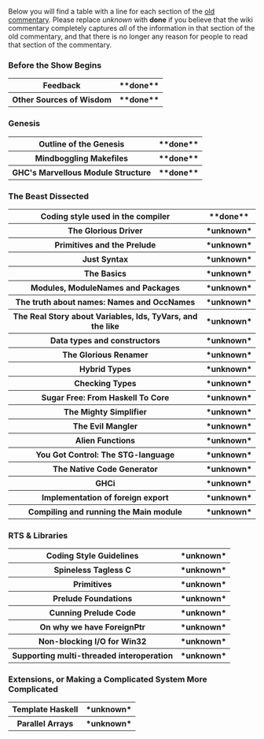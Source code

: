 
Below you will find a table with a line for each section of the [ old commentary](http://darcs.haskell.org/ghc/docs/comm/).  Please replace *unknown* with **done** if you believe
that the wiki commentary completely captures *all* of the information in
that section of the old commentary, and that there is no longer any reason for people to read that section of the commentary.

### Before the Show Begins

<table><tr><th>Feedback</th>
<th>**done**</th></tr>
<tr><th>Other Sources of Wisdom</th>
<th>**done**</th></tr></table>

### Genesis

<table><tr><th>Outline of the Genesis</th>
<th>**done**</th></tr>
<tr><th>Mindboggling Makefiles</th>
<th>**done**</th></tr>
<tr><th>GHC's Marvellous Module Structure</th>
<th>**done**</th></tr></table>

### The Beast Dissected

<table><tr><th>Coding style used in the compiler</th>
<th>**done**</th></tr>
<tr><th>The Glorious Driver</th>
<th>*unknown*</th></tr>
<tr><th>Primitives and the Prelude</th>
<th>*unknown*</th></tr>
<tr><th>Just Syntax</th>
<th>*unknown*</th></tr>
<tr><th>The Basics</th>
<th>*unknown*</th></tr>
<tr><th>Modules, ModuleNames and Packages</th>
<th>*unknown*</th></tr>
<tr><th>The truth about names: Names and OccNames</th>
<th>*unknown*</th></tr>
<tr><th>The Real Story about Variables, Ids, TyVars, and the like</th>
<th>*unknown*</th></tr>
<tr><th>Data types and constructors</th>
<th>*unknown*</th></tr>
<tr><th>The Glorious Renamer</th>
<th>*unknown*</th></tr>
<tr><th>Hybrid Types</th>
<th>*unknown*</th></tr>
<tr><th>Checking Types</th>
<th>*unknown*</th></tr>
<tr><th>Sugar Free: From Haskell To Core</th>
<th>*unknown*</th></tr>
<tr><th>The Mighty Simplifier</th>
<th>*unknown*</th></tr>
<tr><th>The Evil Mangler</th>
<th>*unknown*</th></tr>
<tr><th>Alien Functions</th>
<th>*unknown*</th></tr>
<tr><th>You Got Control: The STG-language</th>
<th>*unknown*</th></tr>
<tr><th>The Native Code Generator</th>
<th>*unknown*</th></tr>
<tr><th>GHCi</th>
<th>*unknown*</th></tr>
<tr><th>Implementation of foreign export</th>
<th>*unknown*</th></tr>
<tr><th>Compiling and running the Main module</th>
<th>*unknown*</th></tr></table>

### RTS & Libraries

<table><tr><th>Coding Style Guidelines</th>
<th>*unknown*</th></tr>
<tr><th>Spineless Tagless C</th>
<th>*unknown*</th></tr>
<tr><th>Primitives</th>
<th>*unknown*</th></tr>
<tr><th>Prelude Foundations</th>
<th>*unknown*</th></tr>
<tr><th>Cunning Prelude Code</th>
<th>*unknown*</th></tr>
<tr><th>On why we have ForeignPtr</th>
<th>*unknown*</th></tr>
<tr><th>Non-blocking I/O for Win32</th>
<th>*unknown*</th></tr>
<tr><th>Supporting multi-threaded interoperation</th>
<th>*unknown*</th></tr></table>

### Extensions, or Making a Complicated System More Complicated

<table><tr><th>Template Haskell</th>
<th>*unknown*</th></tr>
<tr><th>Parallel Arrays</th>
<th>*unknown*</th></tr></table>